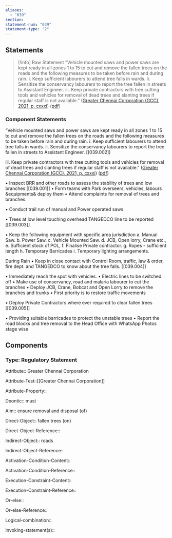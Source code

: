 ```yaml
---
aliases:
  - "039"
section: 
statement-num: "039"
statement-type: "2"
---
```

## Statements 
> [!info] Raw Statement
> “Vehicle mounted saws and power saws are kept ready in all zones 1 to 15 to cut and remove the fallen trees on the roads and the following measures to be taken before rain and during rain. i. Keep sufficient labourers to attend tree falls in wards. ii. Sensitize the conservancy labourers to report the tree fallen in streets to Assistant Engineer. iii. Keep private contractors with tree cutting tools and vehicles for removal of dead trees and slanting trees if regular staff is not available.” ([Greater Chennai Corporation (GCC), 2021, p. cxxxi](zotero://select/library/items/AZZSXLC8)) ([pdf](zotero://open-pdf/library/items/ZWDYK52D?page=131&annotation=JD2IH9AW)) 
> 

### Component Statements
“Vehicle mounted saws and power saws are kept ready in all zones 1 to 15 to cut and remove the fallen trees on the roads and the following measures to be taken before rain and during rain. 
i. Keep sufficient labourers to attend tree falls in wards. 
ii. Sensitize the conservancy labourers to report the tree fallen in streets to Assistant Engineer. [[039.002]]

iii. Keep private contractors with tree cutting tools and vehicles for removal of dead trees and slanting trees if regular staff is not available.” ([Greater Chennai Corporation (GCC), 2021, p. cxxxi](zotero://select/library/items/AZZSXLC8)) ([pdf](zotero://open-pdf/library/items/ZWDYK52D?page=131&annotation=JD2IH9AW)) 

• Inspect BRR and other roads to assess the stability of trees and low branches [[039.001]]
• Form teams with Park overseers, vehicles, labours &equipments& deploy them 
• Attend complaints for removal of trees and branches. 

• Conduct trail run of manual and Power operated saws 

• Trees at low level touching overhead TANGEDCO line to be reported [[039.003]]

• Keep the following equipment with specific area jurisdiction a. Manual Saw. b. Power Saw. c. Vehicle Mounted Saw. d. JCB, Open lorry, Crane etc., e. Sufficient stock of POL, f. Finalise Private contractor. g. Ropes - sufficient length h. Temporary Barricades i. Temporary lighting arrangements. 

During Rain
• Keep in close contact with Control Room, traffic, law & order, fire dept. and TANGEDCO to know about the tree falls. [[039.004]]

• Immediately reach the spot with vehicles. 
• Electric lines to be switched off 
• Make use of conservancy, road and malaria labourer to cut the branches 
• Deploy JCB, Crane, Bobcat and Open Lorry to remove the branches and trunks 
• First priority is to restore traffic movements 

• Deploy Private Contractors where ever required to clear fallen trees [[039.005]]

• Providing suitable barricades to protect the unstable trees 
• Report the road blocks and tree removal to the Head Office with WhatsApp Photos stage wise
## Components
### Type: Regulatory Statement
Attribute:: Greater Chennai Corporation

Attribute-Test::[[Greater Chennai Corporation]]

Attribute-Property::


Deontic:: must 


Aim:: ensure removal and disposal (of)


Direct-Object:: fallen trees (on)

Direct-Object-Reference:: 


Indirect-Object:: roads 

Indirect-Object-Reference:: 


Activation-Condition-Content::

Activation-Condition-Reference:: 


Execution-Constraint-Content::

Execution-Constraint-Reference:: 


Or-else::

Or-else-Reference:: 


Logical-combination::


Invoking-statement(s)::
